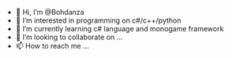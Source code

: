 - 👋 Hi, I’m @Bohdanza
- 👀 I’m interested in programming on c#/c++/python
- 🌱 I’m currently learning c# language and monogame framework
- 💞️ I’m looking to collaborate on ...
- 📫 How to reach me ...

<!---
Bohdanza/Bohdanza is a ✨ special ✨ repository because its `README.md` (this file) appears on your GitHub profile.
You can click the Preview link to take a look at your changes.
--->

